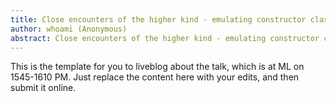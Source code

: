 ```yaml
---
title: Close encounters of the higher kind - emulating constructor classes in standard ML
author: whoami (Anonymous)
abstract: Close encounters of the higher kind - emulating constructor classes in standard ML
---
```


This is the template for you to liveblog about the talk,
which is at ML on 1545-1610 PM.  Just replace the content here
with your edits, and then submit it online.
